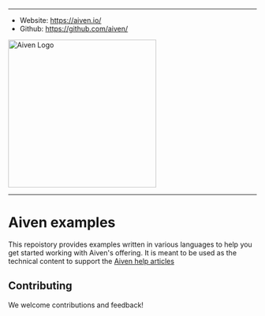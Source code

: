----
-   Website: https://aiven.io/
-   Github: https://github.com/aiven/

<img width="300" alt="Aiven Logo" src="https://aiven.io/assets/img/aiven-logo.png">

----
# Aiven examples

This repoistory provides examples written in various languages to help you get started working with Aiven's offering.
It is meant to be used as the technical content to support the [Aiven help articles](https://help.aiven.io/)


## Contributing

We welcome contributions and feedback!
